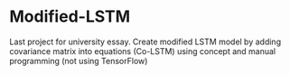 # Modified-LSTM
Last project for university essay. Create modified LSTM model by adding covariance matrix into equations (Co-LSTM) using concept and manual programming (not using TensorFlow) 
